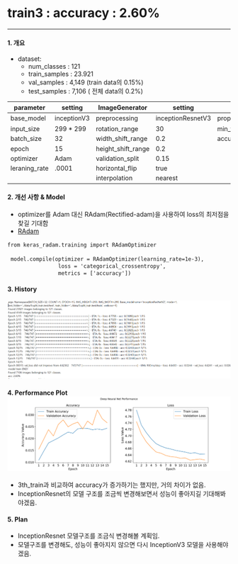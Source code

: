 # train3 : accuracy : 2.60%

---

#### 1. 개요

- dataset:
  - num_classes : 121
  - train_samples : 23.921
  - val_samples : 4,149 (train data의 0.15%)
  - test_samples : 7,106 ( 전체 data의 0.2%)

|parameter | setting | ImageGenerator  | setting| test  | result |
| ---------- | -------- | ---------- | -------- | ---------- | ------- |
| base_model| inceptionV3| preprocessing  | inceptionResnetV3 | proper_epoch | 15 이후 |
| input_size | 299 * 299 | rotation_range | 30 | min_val_loss | 4.62362 |
| batch_size | 32| width_shift_range | 0.2  | accuracy | 2.60 |
| epoch | 15 | height_shift_range  | 0.2  | |  |
| optimizer  | Adam| validation_split  | 0.15  |  |  |
| leraning_rate | .0001| horizontal_flip  | true  |  |  |
|  || interpolation | nearest  |  |  |



#### 2. 개선 사항 & Model

- optimizer를 Adam 대신 RAdam(Rectified-adam)을 사용하여 loss의 최저점을 찾길 기대함
- [RAdam](https://pypi.org/project/keras-rectified-adam/)

```
from keras_radam.training import RAdamOptimizer

 model.compile(optimizer = RAdamOptimizer(learning_rate=1e-3),
                loss = 'categorical_crossentropy',
                metrics = ['accuracy'])

```


#### 3. History

![200223_1_log](200223_1_log.png)


#### 4. Performance Plot![200223_1](200223_1.png)

- 3th_train과 비교하여 accuracy가 증가하기는 했지만, 거의 차이가 없음.
- InceptionResnet의 모델 구조를 조금씩 변경해보면서 성능이 좋아지길 기대해봐야겠음.
#### 5. Plan

- InceptionResnet 모델구조를 조금식 변경해볼 계획임.
- 모델구조를 변경해도, 성능이 좋아지지 않으면 다시 InceptionV3 모델을 사용해야겠음.

